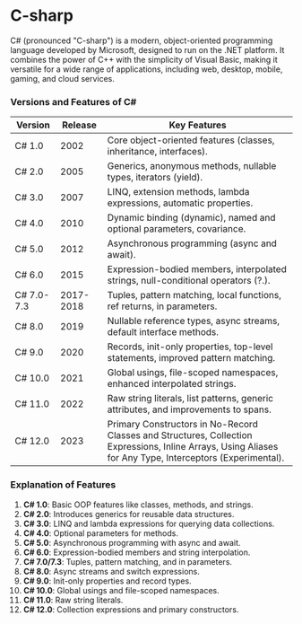 # C-sharp
C# (pronounced "C-sharp") is a modern, object-oriented programming language developed by Microsoft, designed to run on the .NET platform. It combines the power of C++ with the simplicity of Visual Basic, making it versatile for a wide range of applications, including web, desktop, mobile, gaming, and cloud services.

### Versions and Features of C#

|Version	| Release |	Key Features |
| --- | --- | --- |
| C# 1.0 |	2002 |	Core object-oriented features (classes, inheritance, interfaces). |
| C# 2.0 |	2005 |	Generics, anonymous methods, nullable types, iterators (yield). |
| C# 3.0 |	2007 |	LINQ, extension methods, lambda expressions, automatic properties. |
| C# 4.0 |	2010 |	Dynamic binding (dynamic), named and optional parameters, covariance. |
| C# 5.0 |	2012 |	Asynchronous programming (async and await). |
| C# 6.0 |	2015 |	Expression-bodied members, interpolated strings, null-conditional operators (?.). |
| C# 7.0-7.3 |	2017-2018 |	Tuples, pattern matching, local functions, ref returns, in parameters. |
| C# 8.0 |	2019 |	Nullable reference types, async streams, default interface methods. |
| C# 9.0 |	2020 |	Records, init-only properties, top-level statements, improved pattern matching. |
| C# 10.0 |	2021 |	Global usings, file-scoped namespaces, enhanced interpolated strings. |
| C# 11.0 |	2022 |	Raw string literals, list patterns, generic attributes, and improvements to spans. |
| C# 12.0 |	2023  |	Primary Constructors in No-Record Classes and Structures, Collection Expressions, Inline Arrays, Using Aliases for Any Type, Interceptors (Experimental). |

### Explanation of Features

1. **C# 1.0**: Basic OOP features like classes, methods, and strings.
1. **C# 2.0**: Introduces generics for reusable data structures.
1. **C# 3.0**: LINQ and lambda expressions for querying data collections.
1. **C# 4.0**: Optional parameters for methods.
1. **C# 5.0**: Asynchronous programming with async and await.
1. **C# 6.0**: Expression-bodied members and string interpolation.
1. **C# 7.0/7.3**: Tuples, pattern matching, and in parameters.
1. **C# 8.0**: Async streams and switch expressions.
1. **C# 9.0**: Init-only properties and record types.
1. **C# 10.0**: Global usings and file-scoped namespaces.
1. **C# 11.0**: Raw string literals.
1. **C# 12.0**: Collection expressions and primary constructors.